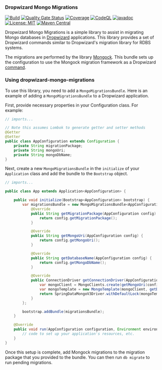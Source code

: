 ### Dropwizard Mongo Migrations

[![Build](https://github.com/kiwiproject/dropwizard-mongo-migrations/workflows/build/badge.svg)](https://github.com/kiwiproject/dropwizard-mongo-migrations/actions?query=workflow%3Abuild)
[![Quality Gate Status](https://sonarcloud.io/api/project_badges/measure?project=kiwiproject_dropwizard-mongo-migrations&metric=alert_status)](https://sonarcloud.io/dashboard?id=kiwiproject_dropwizard-mongo-migrations)
[![Coverage](https://sonarcloud.io/api/project_badges/measure?project=kiwiproject_dropwizard-mongo-migrations&metric=coverage)](https://sonarcloud.io/dashboard?id=kiwiproject_dropwizard-mongo-migrations)
[![CodeQL](https://github.com/kiwiproject/dropwizard-mongo-migrations/actions/workflows/codeql.yml/badge.svg)](https://github.com/kiwiproject/dropwizard-mongo-migrations/actions/workflows/codeql.yml)
[![javadoc](https://javadoc.io/badge2/org.kiwiproject/dropwizard-mongo-migrations/javadoc.svg)](https://javadoc.io/doc/org.kiwiproject/dropwizard-mongo-migrations)
[![License: MIT](https://img.shields.io/badge/License-MIT-blue.svg)](https://opensource.org/licenses/MIT)
[![Maven Central](https://img.shields.io/maven-central/v/org.kiwiproject/dropwizard-mongo-migrations)](https://central.sonatype.com/artifact/org.kiwiproject/dropwizard-mongo-migrations/)

Dropwizard Mongo Migrations is a simple library to assist in migrating Mongo databases in
[Dropwizard](https://www.dropwizard.io) applications. This library provides a set of Dropwizard commands similar to
Dropwizard's migration library for RDBS systems.

The migrations are performed by the library [Mongock](https://www.mongock.io). This bundle sets up the configuration to
use the Mongock migration framework as a
Dropwizard [command](https://www.dropwizard.io/en/latest/manual/core.html#commands).

### Using dropwizard-mongo-migrations

To use this library, you need to add a `MongoMigrationsBundle`. Here is an example of adding a `MongoMigrationsBundle`
to a Dropwizard application.

First, provide necessary properties in your Configuration class. For example:

```java
// imports...

// Note this assumes Lombok to generate getter and setter methods
@Getter
@Setter
public class AppConfiguration extends Configuration {
    private String migrationPackage;
    private String mongoUri;
    private String mongoDbName;
}
```

Next, create a new `MongoMigrationsBundle` in the `initialize` of your `Application` class and add the bundle to
the `Bootstrap` object.

```java
// imports...

public class App extends Application<AppConfiguration> {

    public void initialize(Bootstrap<AppConfiguration> bootstrap) {
        var migrationsBundle = new MongoMigrationsBundle<AppConfiguration>() {
            @Override
            public String getMigrationPackage(AppConfiguration config) {
                return config.getMigrationPackage();
            }

            @Override
            public String getMongoUri(AppConfiguration config) {
                return config.getMongoUri();
            }

            @Override
            public String getDatabaseName(AppConfiguration config) {
                return config.getMongoDbName();
            }

            @Override
            public ConnectionDriver getConnectionDriver(AppConfiguration config) {
                var mongoClient = MongoClients.create(getMongoUri(config));
                var mongoTemplate = new MongoTemplate(mongoClient, getDatabaseName(config));
                return SpringDataMongoV3Driver.withDefaultLock(mongoTemplate);
            }
        };

        bootstrap.addBundle(migrationsBundle);
    }

    @Override
    public void run(AppConfiguration configuration, Environment environment) {
        // code to set up your application's resources, etc. 
    }
}
```

Once this setup is complete, add Mongock migrations to the migration package that you provided to the bundle. You can
then run `db migrate` to run pending migrations.
